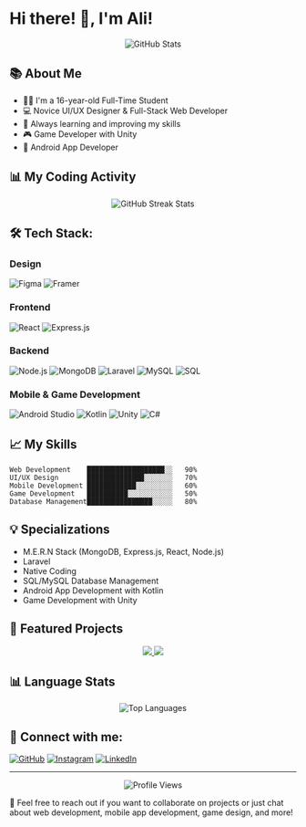 # Hi there! 👋, I'm Ali!

<div align="center">
  <img src="https://github-readme-stats.vercel.app/api?username=ipangbbd&show_icons=true&theme=radical" alt="GitHub Stats" />
</div>

## 📚 About Me
- 🧑‍🎓 I'm a 16-year-old Full-Time Student
- 💻 Novice UI/UX Designer & Full-Stack Web Developer
- 🌱 Always learning and improving my skills
- 🎮 Game Developer with Unity
- 📱 Android App Developer

## 📊 My Coding Activity
<div align="center">
  <img src="https://github-readme-streak-stats.herokuapp.com/?user=ipangbbd&theme=dark" alt="GitHub Streak Stats" />
</div>

## 🛠️ Tech Stack:

### Design
![Figma](https://img.shields.io/badge/FIGMA-orange?style=for-the-badge&logo=figma&logoColor=white)
![Framer](https://img.shields.io/badge/Framer-darkblue?style=for-the-badge&logo=framer&logoColor=white)

### Frontend
![React](https://img.shields.io/badge/REACT.JS-61DAFB?style=for-the-badge&logo=react&logoColor=black)
![Express.js](https://img.shields.io/badge/EXPRESS.JS-black?style=for-the-badge&logo=express&logoColor=white)

### Backend
![Node.js](https://img.shields.io/badge/NODE.JS-339933?style=for-the-badge&logo=nodedotjs&logoColor=white)
![MongoDB](https://img.shields.io/badge/MONGODB-47A248?style=for-the-badge&logo=mongodb&logoColor=white)
![Laravel](https://img.shields.io/badge/LARAVEL-FF2D20?style=for-the-badge&logo=laravel&logoColor=white)
![MySQL](https://img.shields.io/badge/MYSQL-4479A1?style=for-the-badge&logo=mysql&logoColor=white)
![SQL](https://img.shields.io/badge/SQL-CC2927?style=for-the-badge&logo=microsoft-sql-server&logoColor=white)

### Mobile & Game Development
![Android Studio](https://img.shields.io/badge/ANDROID_STUDIO-3DDC84?style=for-the-badge&logo=android-studio&logoColor=white)
![Kotlin](https://img.shields.io/badge/KOTLIN-7F52FF?style=for-the-badge&logo=kotlin&logoColor=white)
![Unity](https://img.shields.io/badge/UNITY-000000?style=for-the-badge&logo=unity&logoColor=white)
![C#](https://img.shields.io/badge/C%23-239120?style=for-the-badge&logo=c-sharp&logoColor=white)

## 📈 My Skills

```
Web Development    ███████████████████░░   90%
UI/UX Design       ██████████████░░░░░░░   70%
Mobile Development ████████████░░░░░░░░░   60%
Game Development   ██████████░░░░░░░░░░░   50%
Database Management████████████████░░░░░   80%
```

## 💡 Specializations
- M.E.R.N Stack (MongoDB, Express.js, React, Node.js)
- Laravel
- Native Coding
- SQL/MySQL Database Management
- Android App Development with Kotlin
- Game Development with Unity

## 🌟 Featured Projects
<div align="center">
  <a href="https://github.com/ipangbbd/Cookie-Clicker">
    <img src="https://github-readme-stats.vercel.app/api/pin/?username=ipangbbd&repo=Cookie-Clicker&theme=dark" />
  </a>
  <a href="https://github.com/yourusername/Fitness-Scheduler-App">
    <img src="https://github-readme-stats.vercel.app/api/pin/?username=ipangbbd&repo=Fitness-Scheduler-App&theme=dark" />
  </a>
</div>

## 📊 Language Stats
<div align="center">
  <img src="https://github-readme-stats.vercel.app/api/top-langs/?username=ipangbbd&layout=compact&theme=radical" alt="Top Languages" />
</div>

## 🔗 Connect with me:
[![GitHub](https://img.shields.io/badge/GITHUB-100000?style=for-the-badge&logo=github&logoColor=white)](https://github.com/yourusername)
[![Instagram](https://img.shields.io/badge/INSTAGRAM-E4405F?style=for-the-badge&logo=instagram&logoColor=white)](https://www.instagram.com/kehidupanberkelanjutan/)
[![LinkedIn](https://img.shields.io/badge/LINKEDIN-0077B5?style=for-the-badge&logo=linkedin&logoColor=white)](https://linkedin.com/in/muhammad-ali-irfansyah)

---
<div align="center">
  <img src="https://komarev.com/ghpvc/?username=ipangbbd&color=blueviolet" alt="Profile Views" />
</div>

💬 Feel free to reach out if you want to collaborate on projects or just chat about web development, mobile app development, game design, and more!
